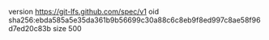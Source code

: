 version https://git-lfs.github.com/spec/v1
oid sha256:ebda585a5e35da361b9b56699c30a88c6c8eb9f8ed997c8ae58f96d7ed20c83b
size 500
